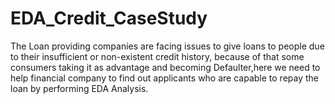 # EDA_Credit_CaseStudy
The Loan providing companies are facing issues to give loans to people due to their insufficient or non-existent credit history, because of that some consumers taking it as advantage and becoming Defaulter,here we need to help financial company to find out applicants who are capable to repay the loan by performing EDA Analysis.
